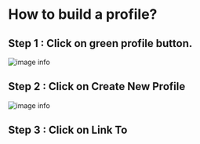 # How to build a profile?

## Step 1 : Click on green profile button.
![image info](../../../static/img/profiles/step1.jpg)

## Step 2 : Click on Create New Profile
![image info](../../../static/img/profiles/step2.jpg)

## Step 3 : Click on Link To